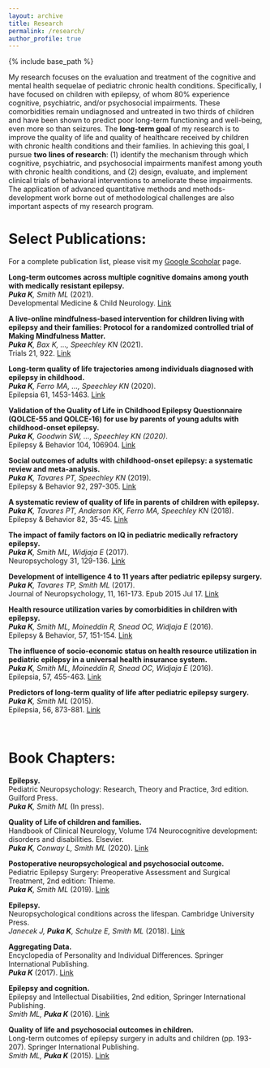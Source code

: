 ```yaml
---
layout: archive
title: Research
permalink: /research/
author_profile: true
---
```


{% include base_path %}

My research focuses on the evaluation and treatment of the cognitive and mental health sequelae of pediatric chronic health conditions. Specifically, I have focused on children with epilepsy, of whom 80% experience cognitive, psychiatric, and/or psychosocial impairments. These comorbidities remain undiagnosed and untreated in two thirds of children and have been shown to predict poor long-term functioning and well-being, even more so than seizures. The **long-term goal** of my research is to improve the quality of life and quality of healthcare received by children with chronic health conditions and their families. In achieving this goal, I pursue **two lines of research**: (1) identify the mechanism through which cognitive, psychiatric, and psychosocial impairments manifest among youth with chronic health conditions, and (2) design, evaluate, and implement clinical trials of behavioral interventions to ameliorate these impairments. The application of advanced quantitative methods and methods-development work borne out of methodological challenges are also important aspects of my research program.




# Select Publications:	

For a complete publication list, please visit my [Google Scoholar](https://scholar.google.ca/citations?user=ulN-H0UAAAAJ&hl=en) page.


**Long-term outcomes across multiple cognitive domains among youth with medically resistant epilepsy.** <br>
_**Puka K**, Smith ML_ (2021). <br>
Developmental Medicine & Child Neurology. [Link](https://doi.org/10.1111/dmcn.14815)


**A live-online mindfulness-based intervention for children living with epilepsy and their families: Protocol for a randomized controlled trial of Making Mindfulness Matter.** <br>
_**Puka K**, Bax K, ..., Speechley KN_ (2021). <br>
Trials 21, 922. [Link](https://doi.org/10.1186/s13063-020-04792-3)


**Long-term quality of life trajectories among individuals diagnosed with epilepsy in childhood.**<br>
_**Puka K**, Ferro MA, ..., Speechley KN_ (2020). <br>
Epilepsia 61, 1453-1463. [Link](https://doi.org/10.1111/epi.16579)


**Validation of the Quality of Life in Childhood Epilepsy Questionnaire (QOLCE-55 and QOLCE-16) for use by parents of young adults with childhood-onset epilepsy.**<br>
_**Puka K**, Goodwin SW, ..., Speechley KN (2020)_. <br>
Epilepsy & Behavior 104, 106904. [Link](https://doi.org/10.1016/j.yebeh.2020.106904)


**Social outcomes of adults with childhood-onset epilepsy: a systematic review and meta-analysis.** <br>
_**Puka K**, Tavares PT, Speechley KN_ (2019). <br>
Epilepsy & Behavior 92, 297-305. [Link](http://doi.org/10.1016/j.yebeh.2019.01.012) 


**A systematic review of quality of life in parents of children with epilepsy.**<br>
_**Puka K**, Tavares PT, Anderson KK, Ferro MA, Speechley KN_ (2018). <br>
Epilepsy & Behavior 82, 35-45. [Link](https://doi.org/10.1016/j.yebeh.2018.03.008) 


**The impact of family factors on IQ in pediatric medically refractory epilepsy.**<br>
_**Puka K**, Smith ML, Widjaja E_ (2017).<br>
Neuropsychology 31, 129-136. [Link](https://doi.org/10.1037/neu0000308)


**Development of intelligence 4 to 11 years after pediatric epilepsy surgery.**<br>
_**Puka K**, Tavares TP, Smith ML_ (2017).<br>
Journal of Neuropsychology, 11, 161-173. Epub 2015 Jul 17. [Link](https://doi.org/10.1111/jnp.12081)


**Health resource utilization varies by comorbidities in children with epilepsy.**<br>
_**Puka K**, Smith ML, Moineddin R, Snead OC, Widjaja E_ (2016). <br>
Epilepsy & Behavior, 57, 151-154. [Link](https://doi.org/10.1016/j.yebeh.2016.02.011) 


**The influence of socio-economic status on health resource utilization in pediatric epilepsy in a universal health insurance system.**<br>
_**Puka K**, Smith ML, Moineddin R, Snead OC, Widjaja E_ (2016). <br>
Epilepsia, 57, 455-463. [Link](https://doi.org/10.1111/epi.13290) 


**Predictors of long-term quality of life after pediatric epilepsy surgery.**<br>
_**Puka K**, Smith ML_ (2015). <br>
Epilepsia, 56, 873-881. [Link](https://doi.org/10.1111/epi.13004)

<br>


# Book Chapters:	

**Epilepsy.**<br> 
Pediatric Neuropsychology: Research, Theory and Practice, 3rd edition. Guilford Press.<br>
_**Puka K**, Smith ML_ (In press). 


**Quality of Life of children and families.**<br>
Handbook of Clinical Neurology, Volume 174 Neurocognitive development: disorders and disabilities. Elsevier.<br>
_**Puka K**, Conway L, Smith ML_ (2020). [Link](https://doi.org/10.1016/B978-0-444-64148-9.00028-4)


**Postoperative neuropsychological and psychosocial outcome.**<br>
Pediatric Epilepsy Surgery: Preoperative Assessment and Surgical Treatment, 2nd edition: Thieme.<br>
_**Puka K**, Smith ML_ (2019). [Link](https://doi.org/10.1055/b-0039-171706)


**Epilepsy.**<br>
Neuropsychological conditions across the lifespan. Cambridge University Press.<br>
_Janecek J, **Puka K**, Schulze E, Smith ML_ (2018). [Link](https://doi.org/10.1017/9781316996751.011)


**Aggregating Data.** <br>
Encyclopedia of Personality and Individual Differences. Springer International Publishing. <br>
_**Puka K**_ (2017). [Link](https://doi.org/10.1007/978-3-319-28099-8_1278-1)


**Epilepsy and cognition.** <br>
Epilepsy and Intellectual Disabilities, 2nd edition, Springer International Publishing. <br>
_Smith ML, **Puka K**_ (2016). [Link](https://doi.org/10.1007/978-3-319-39144-1_13)


**Quality of life and psychosocial outcomes in children.** <br>
Long-term outcomes of epilepsy surgery in adults and children (pp. 193-207). Springer International Publishing.<br>
_Smith ML, **Puka K**_ (2015). [Link](https://doi.org/10.1007/978-3-319-17783-0_13)
